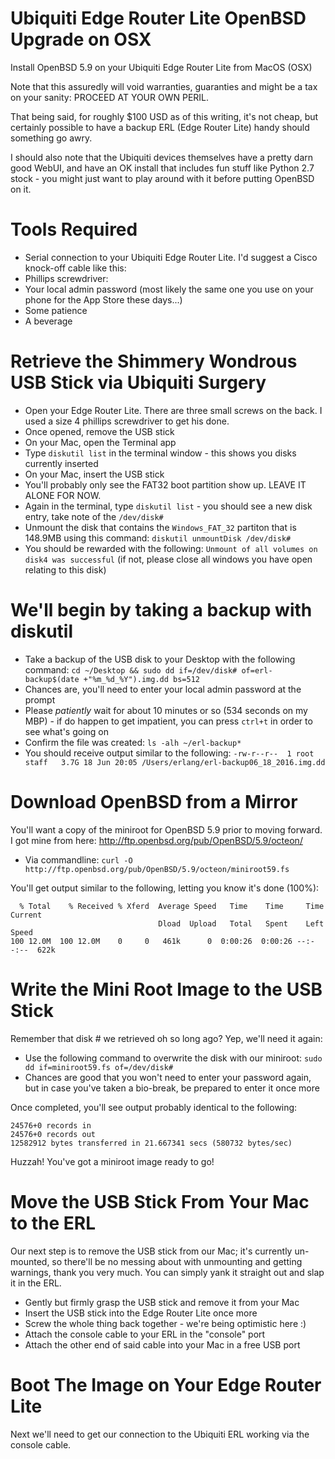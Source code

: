 # Ubiquiti Edge Router Lite OpenBSD Upgrade on OSX

Install OpenBSD 5.9 on your Ubiquiti Edge Router Lite from MacOS (OSX)

Note that this assuredly will void warranties, guaranties and might be a tax on your sanity: PROCEED AT YOUR OWN PERIL. 

That being said, for roughly $100 USD as of this writing, it's not cheap, but certainly possible to have a backup ERL (Edge Router Lite) handy should something go awry. 

I should also note that the Ubiquiti devices themselves have a pretty darn good WebUI, and have an OK install that includes fun stuff like Python 2.7 stock - you might just want to play around with it before putting OpenBSD on it. 

Tools Required
==============

* Serial connection to your Ubiquiti Edge Router Lite. I'd suggest a Cisco knock-off cable like this: 
* Phillips screwdriver: 
* Your local admin password (most likely the same one you use on your phone for the App Store these days...)
* Some patience
* A beverage

Retrieve the Shimmery Wondrous USB Stick via Ubiquiti Surgery
=============================================================

* Open your Edge Router Lite. There are three small screws on the back. I used a size 4 phillips screwdriver to get his done.
* Once opened, remove the USB stick
* On your Mac, open the Terminal app
* Type `diskutil list` in the terminal window - this shows you disks currently inserted
* On your Mac, insert the USB stick
* You'll probably only see the FAT32 boot partition show up. LEAVE IT ALONE FOR NOW. 
* Again in the terminal, type `diskutil list` - you should see a new disk entry, take note of the `/dev/disk#`
* Unmount the disk that contains the `Windows_FAT_32` partiton that is 148.9MB using this command: `diskutil unmountDisk /dev/disk#`
* You should be rewarded with the following: `Unmount of all volumes on disk4 was successful` (if not, please close all windows you have open relating to this disk)

We'll begin by taking a backup with diskutil
============================================

* Take a backup of the USB disk to your Desktop with the following command: `cd ~/Desktop && sudo dd if=/dev/disk# of=erl-backup$(date +"%m_%d_%Y").img.dd bs=512`
* Chances are, you'll need to enter your local admin password at the prompt
* Please *patiently* wait for about 10 minutes or so (534 seconds on my MBP) - if do happen to get impatient, you can press `ctrl+t` in order to see what's going on
* Confirm the file was created: `ls -alh ~/erl-backup*`
* You should receive output similar to the following: `-rw-r--r--  1 root  staff   3.7G 18 Jun 20:05 /Users/erlang/erl-backup06_18_2016.img.dd`

Download OpenBSD from a Mirror
==============================

You'll want a copy of the miniroot for OpenBSD 5.9 prior to moving forward. I got mine from here: 
http://ftp.openbsd.org/pub/OpenBSD/5.9/octeon/

* Via commandline: `curl -O http://ftp.openbsd.org/pub/OpenBSD/5.9/octeon/miniroot59.fs`

You'll get output similar to the following, letting you know it's done (100%):

```
  % Total    % Received % Xferd  Average Speed   Time    Time     Time  Current
                                 Dload  Upload   Total   Spent    Left  Speed
100 12.0M  100 12.0M    0     0   461k      0  0:00:26  0:00:26 --:--:--  622k
```

Write the Mini Root Image to the USB Stick
==========================================

Remember that disk # we retrieved oh so long ago? Yep, we'll need it again:

* Use the following command to overwrite the disk with our miniroot: `sudo dd if=miniroot59.fs of=/dev/disk#`
* Chances are good that you won't need to enter your password again, but in case you've taken a bio-break, be prepared to enter it once more

Once completed, you'll see output probably identical to the following:

```
24576+0 records in
24576+0 records out
12582912 bytes transferred in 21.667341 secs (580732 bytes/sec)
```

Huzzah! You've got a miniroot image ready to go!

Move the USB Stick From Your Mac to the ERL
===========================================

Our next step is to remove the USB stick from our Mac; it's currently un-mounted, so there'll be no messing about with unmounting and getting warnings, thank you very much. You can simply yank it straight out and slap it in the ERL. 

* Gently but firmly grasp the USB stick and remove it from your Mac
* Insert the USB stick into the Edge Router Lite once more
* Screw the whole thing back together - we're being optimistic here :)
* Attach the console cable to your ERL in the "console" port
* Attach the other end of said cable into your Mac in a free USB port

Boot The Image on Your Edge Router Lite
=======================================
Next we'll need to get our connection to the Ubiquiti ERL working via the console cable. 


